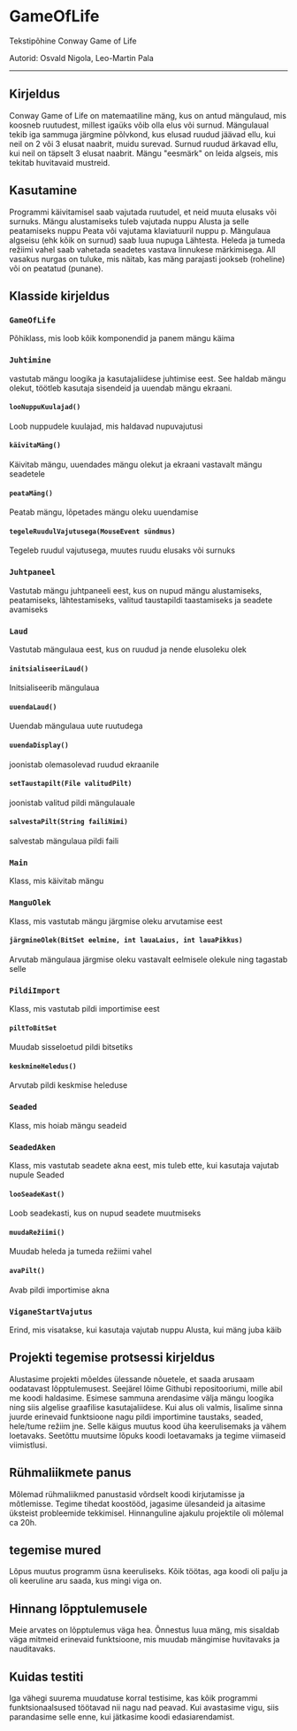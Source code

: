 # GameOfLife

Tekstipõhine Conway Game of Life

Autorid: Osvald Nigola, Leo-Martin Pala

---

## Kirjeldus

Conway Game of Life on matemaatiline mäng, kus on antud mängulaud, mis koosneb ruutudest, 
millest igaüks võib olla elus või surnud. Mängulaual tekib iga sammuga järgmine põlvkond, 
kus elusad ruudud jäävad ellu, kui neil on 2 või 3 elusat naabrit, muidu surevad. 
Surnud ruudud ärkavad ellu, kui neil on täpselt 3 elusat naabrit. 
Mängu "eesmärk" on leida algseis, mis tekitab huvitavaid mustreid.

## Kasutamine

Programmi käivitamisel saab vajutada ruutudel, et neid muuta elusaks või surnuks.
Mängu alustamiseks tuleb vajutada nuppu Alusta ja selle peatamiseks nuppu Peata või vajutama klaviatuuril nuppu p.
Mängulaua algseisu (ehk kõik on surnud) saab luua nupuga Lähtesta.
Heleda ja tumeda režiimi vahel saab vahetada seadetes vastava linnukese märkimisega.
All vasakus nurgas on tuluke, mis näitab, kas mäng parajasti jookseb (roheline) või on peatatud (punane).

## Klasside kirjeldus

### `GameOfLife`
Põhiklass, mis loob kõik komponendid ja panem mängu käima

### `Juhtimine`
vastutab mängu loogika ja kasutajaliidese juhtimise eest. See haldab mängu olekut, töötleb kasutaja sisendeid ja uuendab mängu ekraani.

#### `looNuppuKuulajad()`
Loob nuppudele kuulajad, mis haldavad nupuvajutusi

####  `käivitaMäng()`
Käivitab mängu, uuendades mängu olekut ja ekraani vastavalt mängu seadetele

#### `peataMäng()`
Peatab mängu, lõpetades mängu oleku uuendamise

#### `tegeleRuudulVajutusega(MouseEvent sündmus)`
Tegeleb ruudul vajutusega, muutes ruudu elusaks või surnuks

### `Juhtpaneel`
Vastutab mängu juhtpaneeli eest, kus on nupud mängu alustamiseks, peatamiseks, lähtestamiseks, valitud taustapildi taastamiseks ja seadete avamiseks

### `Laud`
Vastutab mängulaua eest, kus on ruudud ja nende elusoleku olek

#### `initsialiseeriLaud()`
Initsialiseerib mängulaua

#### `uuendaLaud()`
Uuendab mängulaua uute ruutudega

#### `uuendaDisplay()`
joonistab olemasolevad ruudud ekraanile

#### `setTaustapilt(File valitudPilt)`
joonistab valitud pildi mängulauale

#### `salvestaPilt(String failiNimi)`
salvestab mängulaua pildi faili

### `Main`
Klass, mis käivitab mängu

### `ManguOlek`
Klass, mis vastutab mängu järgmise oleku arvutamise eest

#### `järgmineOlek(BitSet eelmine, int lauaLaius, int lauaPikkus)`
Arvutab mängulaua järgmise oleku vastavalt eelmisele olekule ning tagastab selle

### `PildiImport`
Klass, mis vastutab pildi importimise eest

#### `piltToBitSet`
Muudab sisseloetud pildi bitsetiks

#### `keskmineHeledus()`
Arvutab pildi keskmise heleduse

### `Seaded`
Klass, mis hoiab mängu seadeid

### `SeadedAken`
Klass, mis vastutab seadete akna eest, mis tuleb ette, kui kasutaja vajutab nupule Seaded

#### `looSeadeKast()`
Loob seadekasti, kus on nupud seadete muutmiseks

#### `muudaRežiimi()`
Muudab heleda ja tumeda režiimi vahel

#### `avaPilt()`
Avab pildi importimise akna

### `ViganeStartVajutus`
Erind, mis visatakse, kui kasutaja vajutab nuppu Alusta, kui mäng juba käib

## Projekti tegemise protsessi kirjeldus
Alustasime projekti mõeldes ülessande nõuetele, et saada arusaam oodatavast lõpptulemusest. Seejärel lõime Githubi repositooriumi, mille abil me koodi haldasime. 
Esimese sammuna arendasime välja mängu loogika ning siis algelise graafilise kasutajaliidese.
Kui alus oli valmis, lisalime sinna juurde erinevaid funktsioone nagu pildi importimine taustaks, seaded, hele/tume režiim jne. Selle käigus muutus kood üha keerulisemaks ja vähem loetavaks. 
Seetõttu muutsime lõpuks koodi loetavamaks ja tegime viimaseid viimistlusi.

## Rühmaliikmete panus
Mõlemad rühmaliikmed panustasid võrdselt koodi kirjutamisse ja mõtlemisse. Tegime tihedat koostööd, jagasime ülesandeid ja aitasime üksteist probleemide tekkimisel. 
Hinnanguline ajakulu projektile oli mõlemal ca 20h.

## tegemise mured
Lõpus muutus programm üsna keeruliseks. Kõik töötas, aga koodi oli palju ja oli keeruline aru saada, kus mingi viga on. 

## Hinnang lõpptulemusele
Meie arvates on lõpptulemus väga hea. Õnnestus luua mäng, mis sisaldab väga mitmeid erinevaid funktsioone, mis muudab mängimise huvitavaks ja nauditavaks.

## Kuidas testiti
Iga vähegi suurema muudatuse korral testisime, kas kõik programmi funktsionaalsused töötavad nii nagu nad peavad. Kui avastasime vigu, siis parandasime selle enne, kui jätkasime koodi edasiarendamist.
